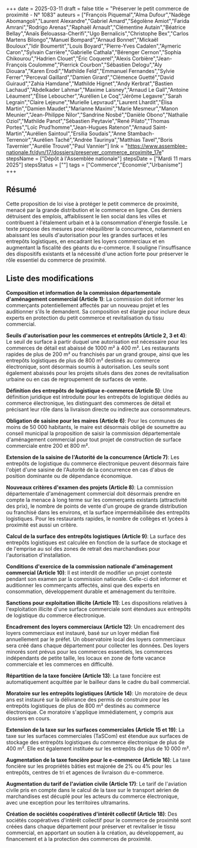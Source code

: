 +++
date = 2025-03-11
draft = false
title = "Préserver le petit commerce de proximité - N° 1083"
auteurs = ["François Piquemal","Alma Dufour","Nadège Abomangoli","Laurent Alexandre","Gabriel Amard","Ségolène Amiot","Farida Amrani","Rodrigo Arenas","Raphaël Arnault","Clémentine Autain","Béatrice Bellay","Anaïs Belouassa-Cherifi","Ugo Bernalicis","Christophe Bex","Carlos Martens Bilongo","Manuel Bompard","Arnaud Bonnet","Mickaël Bouloux","Idir Boumertit","Louis Boyard","Pierre-Yves Cadalen","Aymeric Caron","Sylvain Carrière","Gabrielle Cathala","Bérenger Cernon","Sophia Chikourou","Hadrien Clouet","Éric Coquerel","Alexis Corbière","Jean-François Coulomme","Pierrick Courbon","Sébastien Delogu","Aly Diouara","Karen Erodi","Mathilde Feld","Emmanuel Fernandes","Sylvie Ferrer","Perceval Gaillard","Damien Girard","Clémence Guetté","David Guiraud","Zahia Hamdane","Mathilde Hignet","Andy Kerbrat","Bastien Lachaud","Abdelkader Lahmar","Maxime Laisney","Arnaud Le Gall","Antoine Léaument","Élise Leboucher","Aurélien Le Coq","Jérôme Legavre","Sarah Legrain","Claire Lejeune","Murielle Lepvraud","Laurent Lhardit","Élisa Martin","Damien Maudet","Marianne Maximi","Marie Mesmeur","Manon Meunier","Jean-Philippe Nilor","Sandrine Nosbé","Danièle Obono","Nathalie Oziol","Mathilde Panot","Sébastien Peytavie","René Pilato","Thomas Portes","Loïc Prud’homme","Jean-Hugues Ratenon","Arnaud Saint-Martin","Aurélien Saintoul","Ersilia Soudais","Anne Stambach-Terrenoir","Aurélien Taché","Andrée Taurinya","Matthias Tavel","Boris Tavernier","Aurélie Trouvé","Paul Vannier"]
link = "https://www.assemblee-nationale.fr/dyn/17/dossiers/preserver_commerce_proximite_17e"
stepsName = ["Dépôt à l'Assemblée nationale"]
stepsDate = ["Mardi 11 mars 2025"]
stepsStatus = [""]
tags = ["Commerce","Économie","Urbanisme"]
+++

## Résumé

Cette proposition de loi vise à protéger le petit commerce de proximité, menacé par la grande distribution et le commerce en ligne. Ces derniers détruisent des emplois, affaiblissent le lien social dans les villes et contribuent à l'étalement urbain et à la consommation d'énergie fossile. Le texte propose des mesures pour rééquilibrer la concurrence, notamment en abaissant les seuils d'autorisation pour les grandes surfaces et les entrepôts logistiques, en encadrant les loyers commerciaux et en augmentant la fiscalité des géants du e-commerce. Il souligne l'insuffisance des dispositifs existants et la nécessité d'une action forte pour préserver le rôle essentiel du commerce de proximité.

## Liste des modifications

**Composition et information de la commission départementale d'aménagement commercial (Article 1)**: La commission doit informer les commerçants potentiellement affectés par un nouveau projet et les auditionner s'ils le demandent. Sa composition est élargie pour inclure deux experts en protection du petit commerce et revitalisation du tissu commercial.

**Seuils d'autorisation pour les commerces et entrepôts (Article 2, 3 et 4)**: Le seuil de surface à partir duquel une autorisation est nécessaire pour les commerces de détail est abaissé de 1000 m² à 400 m². Les restaurants rapides de plus de 200 m² ou franchisés par un grand groupe, ainsi que les entrepôts logistiques de plus de 800 m² destinés au commerce électronique, sont désormais soumis à autorisation. Les seuils sont également abaissés pour les projets situés dans des zones de revitalisation urbaine ou en cas de regroupement de surfaces de vente.

**Définition des entrepôts de logistique e-commerce (Article 5)**: Une définition juridique est introduite pour les entrepôts de logistique dédiés au commerce électronique, les distinguant des commerces de détail et précisant leur rôle dans la livraison directe ou indirecte aux consommateurs.

**Obligation de saisine pour les maires (Article 6)**: Pour les communes de moins de 50 000 habitants, le maire est désormais obligé de soumettre au conseil municipal la proposition de saisir la commission départementale d'aménagement commercial pour tout projet de construction de surface commerciale entre 200 et 800 m².

**Extension de la saisine de l'Autorité de la concurrence (Article 7)**: Les entrepôts de logistique du commerce électronique peuvent désormais faire l'objet d'une saisine de l'Autorité de la concurrence en cas d'abus de position dominante ou de dépendance économique.

**Nouveaux critères d'examen des projets (Article 8)**: La commission départementale d'aménagement commercial doit désormais prendre en compte la menace à long terme sur les commerçants existants (attractivité des prix), le nombre de points de vente d'un groupe de grande distribution ou franchisé dans les environs, et la surface imperméabilisée des entrepôts logistiques. Pour les restaurants rapides, le nombre de collèges et lycées à proximité est aussi un critère.

**Calcul de la surface des entrepôts logistiques (Article 9)**: La surface des entrepôts logistiques est calculée en fonction de la surface de stockage et de l'emprise au sol des zones de retrait des marchandises pour l'autorisation d'installation.

**Conditions d'exercice de la commission nationale d'aménagement commercial (Article 10)**: Il est interdit de modifier un projet contesté pendant son examen par la commission nationale. Celle-ci doit informer et auditionner les commerçants affectés, ainsi que des experts en consommation, développement durable et aménagement du territoire.

**Sanctions pour exploitation illicite (Article 11)**: Les dispositions relatives à l'exploitation illicite d'une surface commerciale sont étendues aux entrepôts de logistique du commerce électronique.

**Encadrement des loyers commerciaux (Article 12)**: Un encadrement des loyers commerciaux est instauré, basé sur un loyer médian fixé annuellement par le préfet. Un observatoire local des loyers commerciaux sera créé dans chaque département pour collecter les données. Des loyers minorés sont prévus pour les commerces essentiels, les commerces indépendants de petite taille, les locaux en zone de forte vacance commerciale et les commerces en difficulté.

**Répartition de la taxe foncière (Article 13)**: La taxe foncière est automatiquement acquittée par le bailleur dans le cadre du bail commercial.

**Moratoire sur les entrepôts logistiques (Article 14)**: Un moratoire de deux ans est instauré sur la délivrance des permis de construire pour les entrepôts logistiques de plus de 800 m² destinés au commerce électronique. Ce moratoire s'applique immédiatement, y compris aux dossiers en cours.

**Extension de la taxe sur les surfaces commerciales (Article 15 et 19)**: La taxe sur les surfaces commerciales (TaSCom) est étendue aux surfaces de stockage des entrepôts logistiques du commerce électronique de plus de 400 m². Elle est également instituée sur les entrepôts de plus de 10 000 m².

**Augmentation de la taxe foncière pour le e-commerce (Article 16)**: La taxe foncière sur les propriétés bâties est majorée de 2% ou 4% pour les entrepôts, centres de tri et agences de livraison du e-commerce.

**Augmentation du tarif de l'aviation civile (Article 17)**: Le tarif de l'aviation civile pris en compte dans le calcul de la taxe sur le transport aérien de marchandises est décuplé pour les acteurs du commerce électronique, avec une exception pour les territoires ultramarins.

**Création de sociétés coopératives d'intérêt collectif (Article 18)**: Des sociétés coopératives d'intérêt collectif pour le commerce de proximité sont créées dans chaque département pour préserver et revitaliser le tissu commercial, en apportant un soutien à la création, au développement, au financement et à la protection des commerces de proximité.
